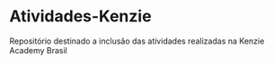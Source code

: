 # Atividades-Kenzie
Repositório destinado a inclusão das atividades realizadas na Kenzie Academy Brasil

